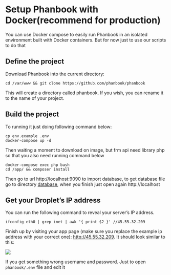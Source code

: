 # Setup Phanbook with Docker(recommend for production)

You can use Docker compose to easily run Phanbook in an isolated environment built with Docker containers. But for now just to use our scripts to do that

## Define the project

Download Phanbook into the current directory:

```
cd /var/www && git clone https://github.com/phanbook/phanbook
```
This will create a directory called phanbook. If you wish, you can rename it to the name of your project.

## Build the project

To running it just doing following command below:

```
cp env.example .env
docker-compose up -d

```
Then waiting a moment to download on image, but frm api need library php so that you also need running command below

```
docker-compose exec php bash
cd /app/ && composer install

```
Then go to url http://localhost:9090 to import database, to get database
file go to directory [database](./schema), when you finish just open again http://localhost


## Get your Droplet’s IP address

You can run the following command to reveal your server’s IP address.

```
ifconfig eth0 | grep inet | awk '{ print $2 }' //45.55.32.209
```

Finish up by visiting your app page (make sure you replace the example ip address with your correct one): http://45.55.32.209. It should look similar to this:

![](/img/docker-demo.png)


If you get something wrong username and password. Just to open ```phanbook/.env``` file and edit it
